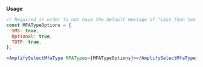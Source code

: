 <amplify-select-mfa-type></amplify-select-mfa-type>

**Usage**

```jsx
// Required in order to not have the default message of "Less than two mfa types available"
const MFATypeOptions = {
  SMS: true,
  Optional: true,
  TOTP: true,
};

<AmplifySelectMfaType MFATypes={MFATypeOptions}></AmplifySelectMfaType>
```

<ui-component-props tag="amplify-select-mfa-type" use-table-headers></ui-component-props>
